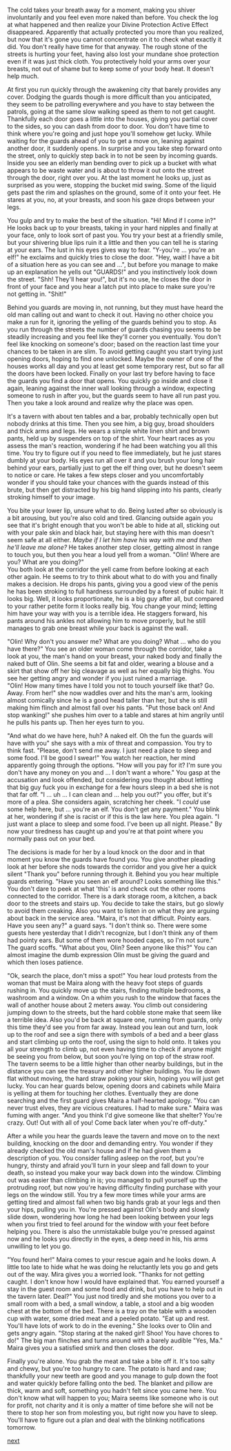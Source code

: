 The cold takes your breath away for a moment, making you shiver involuntarily and you feel even more naked than before. You check the log at what happened and then realize your Divine Protection Active Effect disappeared. Apparently that actually protected you more than you realized, but now that it's gone you cannot concentrate on it to check what exactly it did. You don't really have time for that anyway. The rough stone of the streets is hurting your feet, having also lost your mundane shoe protection even if it was just thick cloth. You protectively hold your arms over your breasts, not out of shame but to keep some of your body heat. It doesn't help much.

At first you run quickly through the awakening city that barely provides any cover. Dodging the guards though is more difficult than you anticipated, they seem to be patrolling everywhere and you have to stay between the patrols, going at the same slow walking speed as them to not get caught. Thankfully each door goes a little into the houses, giving you partial cover to the sides, so you can dash from door to door. You don't have time to think where you're going and just hope you'll somehow get lucky. While waiting for the guards ahead of you to get a move on, leaning against another door, it suddenly opens. In surprise and you take step forward onto the street, only to quickly step back in to not be seen by incoming guards. Inside you see an elderly man bending over to pick up a bucket with what appears to be waste water and is about to throw it out onto the street through the door, right over you. At the last moment he looks up, just as surprised as you were, stopping the bucket mid swing. Some of the liquid gets past the rim and splashes on the ground, some of it onto your feet. He stares at you, no, at your breasts, and soon his gaze drops between your legs.

You gulp and try to make the best of the situation. "Hi! Mind if I come in?" He looks back up to your breasts, taking in your hard nipples and finally at your face, only to look sort of past you. You try your best at a friendly smile, but your shivering blue lips ruin it a little and then you can tell he is staring at your ears. The lust in his eyes gives way to fear. "Y-you're ... you're an elf!" he exclaims and quickly tries to close the door. "Hey, wait! I have a bit of a situation here as you can see and ...", but before you manage to make up an explanation he yells out "GUARDS!" and you instinctively look down the street. "Shh! They'll hear you!", but it's no use, he closes the door in front of your face and you hear a latch put into place to make sure you're not getting in. "Shit!"

Behind you guards are moving in, not running, but they must have heard the old man calling out and want to check it out. Having no other choice you make a run for it, ignoring the yelling of the guards behind you to stop. As you run through the streets the number of guards chasing you seems to be steadily increasing and you feel like they'll corner you eventually. You don't feel like knocking on someone's door; based on the reaction last time your chances to be taken in are slim. To avoid getting caught you start trying just opening doors, hoping to find one unlocked. Maybe the owner of one of the houses works all day and you at least get some temporary rest, but so far all the doors have been locked. Finally on your last try before having to face the guards you find a door that opens. You quickly go inside and close it again, leaning against the inner wall looking through a window, expecting someone to rush in after you, but the guards seem to have all run past you. Then you take a look around and realize why the place was open.

It's a tavern with about ten tables and a bar, probably technically open but nobody drinks at this time. Then you see him, a big guy, broad shoulders and thick arms and legs. He wears a simple white linen shirt and brown pants, held up by suspenders on top of the shirt. Your heart races as you assess the man's reaction, wondering if he had been watching you all this time. You try to figure out if you need to flee immediately, but he just stares dumbly at your body. His eyes run all over it and you brush your long hair behind your ears, partially just to get the elf thing over, but he doesn't seem to notice or care. He takes a few steps closer and you uncomfortably wonder if you should take your chances with the guards instead of this brute, but then get distracted by his big hand slipping into his pants, clearly stroking himself to your image.

You bite your lower lip, unsure what to do. Being lusted after so obviously is a bit arousing, but you're also cold and tired. Glancing outside again you see that it's bright enough that you won't be able to hide at all, sticking out with your pale skin and black hair, but staying here with this man doesn't seem safe at all either. *Maybe if I let him have his way with me and then he'll leave me alone?* He takes another step closer, getting almost in range to touch you, but then you hear a loud yell from a woman. "Olin! Where are you? What are you doing?"  
You both look at the corridor the yell came from before looking at each other again. He seems to try to think about what to do with you and finally makes a decision. He drops his pants, giving you a good view of the penis he has been stroking to full hardness surrounded by a forest of pubic hair. It looks big. Well, it looks proportionate, he is a big guy after all, but compared to your rather petite form it looks really big. You change your mind; letting him have your way with you is a terrible idea. He staggers forward, his pants around his ankles not allowing him to move properly, but he still manages to grab one breast while your back is against the wall.

"Olin! Why don't you answer me? What are you doing? What ... who do you have there?" You see an older woman come through the corridor, take a look at you, the man's hand on your breast, your naked body and finally the naked butt of Olin. She seems a bit fat and older, wearing a blouse and a skirt that show off her big cleavage as well as her equally big thighs. You see her getting angry and wonder if you just ruined a marriage.  
"Olin! How many times have I told you not to touch yourself like that? Go. Away. From her!" she now waddles over and hits the man's arm, looking almost comically since he is a good head taller than her, but she is still making him flinch and almost fall over his pants. "Put those back on! And stop wanking!" she pushes him over to a table and stares at him angrily until he pulls his pants up. Then her eyes turn to you.

"And what do we have here, huh? A naked elf. Oh the fun the guards will have with you" she says with a mix of threat and compassion. You try to think fast. "Please, don't send me away. I just need a place to sleep and some food. I'll be good I swear!" You watch her reaction, her mind apparently going through the options. "How will you pay for it? I'm sure you don't have any money on you and ... I don't want a whore." You gasp at the accusation and look offended, but considering you thought about letting that big guy fuck you in exchange for a few hours sleep in a bed she is not that far off. "I ... uh ... I can clean and ... help you out?" you offer, but it's more of a plea. She considers again, scratching her cheek. "I *could* use some help here, but ... you're an elf. You don't get any payment." You blink at her, wondering if she is racist or if this is the law here. You plea again. "I just want a place to sleep and some food. I've been up all night. Please." By now your tiredness has caught up and you're at that point where you normally pass out on your bed.

The decisions is made for her by a loud knock on the door and in that moment you know the guards have found you. You give another pleading look at her before she nods towards the corridor and you give her a quick silent "Thank you" before running through it. Behind you you hear multiple guards entering. "Have you seen an elf around? Looks something like this." You don't dare to peek at what 'this' is and check out the other rooms connected to the corridor. There is a dark storage room, a kitchen, a back door to the streets and stairs up. You decide to take the stairs, but go slowly to avoid them creaking. Also you want to listen in on what they are arguing about back in the service area. "Maira, it's not that difficult. Pointy ears. Have you seen any?" a guard says. "I don't think so. There were some guests here yesterday that I didn't recognize, but I don't think any of them had pointy ears. But some of them wore hooded capes, so I'm not sure." The guard scoffs. "What about you, Olin? Seen anyone like this?" You can almost imagine the dumb expression Olin must be giving the guard and which then loses patience.

"Ok, search the place, don't miss a spot!" You hear loud protests from the woman that must be Maira along with the heavy foot steps of guards rushing in. You quickly move up the stairs, finding multiple bedrooms, a washroom and a window. On a whim you rush to the window that faces the wall of another house about 2 meters away. You climb out considering jumping down to the streets, but the hard cobble stone make that seem like a terrible idea. Also you'd be back at square one, running from guards, only this time they'd see you from far away. Instead you lean out and turn, look up to the roof and see a sign there with symbols of a bed and a beer glass and start climbing up onto the roof, using the sign to hold onto. It takes you all your strength to climb up, not even having time to check if anyone might be seeing you from below, but soon you're lying on top of the straw roof. The tavern seems to be a little higher than other nearby buildings, but in the distance you can see the treasury and other higher buildings. You lie down flat without moving, the hard straw poking your skin, hoping you will just get lucky. You can hear guards below, opening doors and cabinets while Maira is yelling at them for touching her clothes. Eventually they are done searching and the first guard gives Maira a half-hearted apology. "You can never trust elves, they are vicious creatures. I had to make sure." Maira was fuming with anger. "And you think I'd give someone like that shelter? You're crazy. Out! Out with all of you! Come back later when you're off-duty."

After a while you hear the guards leave the tavern and move on to the next building, knocking on the door and demanding entry. You wonder if they already checked the old man's house and if he had given them a description of you. You consider falling asleep on the roof, but you're hungry, thirsty and afraid you'll turn in your sleep and fall down to your death, so instead you make your way back down into the window. Climbing out was easier than climbing in is; you managed to pull yourself up the protruding roof, but now you're having difficulty finding purchase with your legs on the window still. You try a few more times while your arms are getting tired and almost fall when two big hands grab at your legs and then your hips, pulling you in. You're pressed against Olin's body and slowly slide down, wondering how long he had been looking between your legs when you first tried to feel around for the window with your feet before helping you. There is also the unmistakable bulge you're pressed against now and he looks you directly in the eyes, a deep need in his, his arms unwilling to let you go.

"You found her!" Maira comes to your rescue again and he looks down. A little too late to hide what he was doing he reluctantly lets you go and gets out of the way. Mira gives you a worried look. "Thanks for not getting caught. I don't know how I would have explained that. You earned yourself a stay in the guest room and some food and drink, but you have to help out in the tavern later. Deal?" You just nod tiredly and she motions you over to a small room with a bed, a small window, a table, a stool and a big wooden chest at the bottom of the bed. There is a tray on the table with a wooden cup with water, some dried meat and a peeled potato. "Eat up and rest. You'll have lots of work to do in the evening." She looks over to Olin and gets angry again. "Stop staring at the naked girl! Shoo! You have chores to do!" The big man flinches and turns around with a barely audible "Yes, Ma." Maira gives you a satisfied smirk and then closes the door.

Finally you're alone. You grab the meat and take a bite off it. It's too salty and chewy, but you're too hungry to care. The potato is hard and raw; thankfully your new teeth are good and you manage to gulp down the foot and water quickly before falling onto the bed. The blanket and pillow are thick, warm and soft, something you hadn't felt since you came here. You don't know what will happen to you; Maira seems like someone who is out for profit, not charity and it is only a matter of time before she will not be there to stop her son from molesting you, but right now you have to sleep. You'll have to figure out a plan and deal with the blinking notifications tomorrow.

[next](ch7.md)